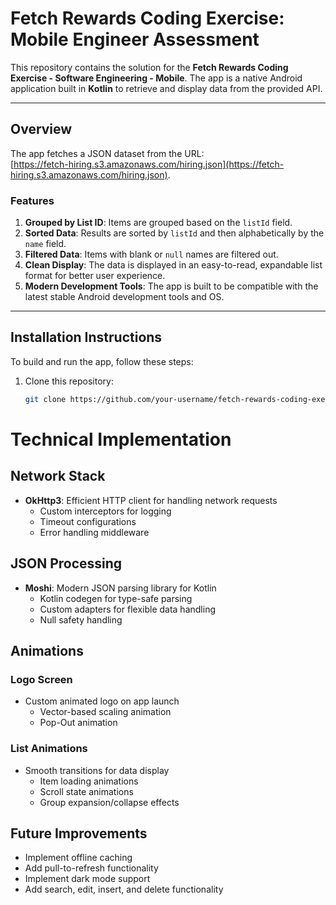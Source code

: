 # Fetch Rewards Coding Exercise: Mobile Engineer Assessment

This repository contains the solution for the **Fetch Rewards Coding Exercise - Software Engineering - Mobile**. The app is a native Android application built in **Kotlin** to retrieve and display data from the provided API.

---

## Overview

The app fetches a JSON dataset from the URL:  
[https://fetch-hiring.s3.amazonaws.com/hiring.json](https://fetch-hiring.s3.amazonaws.com/hiring.json).

### Features

1. **Grouped by List ID**: Items are grouped based on the `listId` field.
2. **Sorted Data**: Results are sorted by `listId` and then alphabetically by the `name` field.
3. **Filtered Data**: Items with blank or `null` names are filtered out.
4. **Clean Display**: The data is displayed in an easy-to-read, expandable list format for better user experience.
5. **Modern Development Tools**: The app is built to be compatible with the latest stable Android development tools and OS.

---

## Installation Instructions

To build and run the app, follow these steps:

1. Clone this repository:
   ```bash
   git clone https://github.com/your-username/fetch-rewards-coding-exercise.git
# Technical Implementation

## Network Stack

- **OkHttp3**: Efficient HTTP client for handling network requests
  - Custom interceptors for logging
  - Timeout configurations
  - Error handling middleware

## JSON Processing

- **Moshi**: Modern JSON parsing library for Kotlin
  - Kotlin codegen for type-safe parsing
  - Custom adapters for flexible data handling
  - Null safety handling

## Animations

### Logo Screen
- Custom animated logo on app launch
  - Vector-based scaling animation
  - Pop-Out animation


### List Animations
- Smooth transitions for data display
  - Item loading animations
  - Scroll state animations
  - Group expansion/collapse effects

## Future Improvements

- Implement offline caching
- Add pull-to-refresh functionality
- Implement dark mode support
- Add search, edit, insert, and delete functionality

